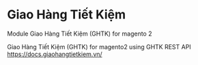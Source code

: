 # Giao Hàng Tiết Kiệm
Module Giao Hàng Tiết Kiệm (GHTK) for magento 2

Giao Hàng Tiết Kiệm (GHTK) for magento2 using GHTK REST API https://docs.giaohangtietkiem.vn/
